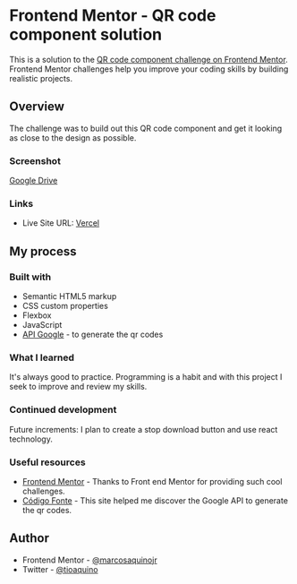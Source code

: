 # Frontend Mentor - QR code component solution

This is a solution to the [QR code component challenge on Frontend Mentor](https://www.frontendmentor.io/challenges/qr-code-component-iux_sIO_H). Frontend Mentor challenges help you improve your coding skills by building realistic projects. 

## Overview
The challenge was to build out this QR code component and get it looking as close to the design as possible.

### Screenshot

[Google Drive](https://drive.google.com/file/d/1MFc3mzb48-EJEkBbTNlORT0Fnct2grGS/view?usp=sharing)

### Links

- Live Site URL: [Vercel](https://qrcode-generator-brown.vercel.app/)

## My process

### Built with

- Semantic HTML5 markup
- CSS custom properties
- Flexbox
- JavaScript
- [API Google](https://styled-components.com/) - to generate the qr codes


### What I learned

It's always good to practice. Programming is a habit and with this project I seek to improve and review my skills.

### Continued development

Future increments: I plan to create a stop download button and use react technology.

### Useful resources

- [Frontend Mentor](https://www.frontendmentor.io/challenges/qr-code-component-iux_sIO_H) - Thanks to Front end Mentor for providing such cool challenges.
- [Código Fonte](https://www.codigofonte.com.br/dicas/como-gerar-facilmente-um-qr-code-com-a-api-do-google) - This site helped me discover the Google API to generate the qr codes.

## Author

- Frontend Mentor - [@marcosaquinojr](https://www.frontendmentor.io/profile/marcosaquinojr)
- Twitter - [@tioaquino](https://twitter.com/tioaquino)

